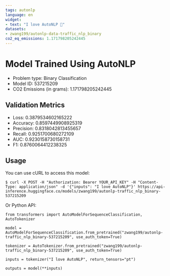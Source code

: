 ```yaml
---
tags: autonlp
language: en
widget:
- text: "I love AutoNLP 🤗"
datasets:
- zwang199/autonlp-data-traffic_nlp_binary
co2_eq_emissions: 1.171798205242445
---
```


# Model Trained Using AutoNLP

- Problem type: Binary Classification
- Model ID: 537215209
- CO2 Emissions (in grams): 1.171798205242445

## Validation Metrics

- Loss: 0.3879534602165222
- Accuracy: 0.8597449908925319
- Precision: 0.8318042813455657
- Recall: 0.9251700680272109
- AUC: 0.9230158730158731
- F1: 0.8760064412238325

## Usage

You can use cURL to access this model:

```
$ curl -X POST -H "Authorization: Bearer YOUR_API_KEY" -H "Content-Type: application/json" -d '{"inputs": "I love AutoNLP"}' https://api-inference.huggingface.co/models/zwang199/autonlp-traffic_nlp_binary-537215209
```

Or Python API:

```
from transformers import AutoModelForSequenceClassification, AutoTokenizer

model = AutoModelForSequenceClassification.from_pretrained("zwang199/autonlp-traffic_nlp_binary-537215209", use_auth_token=True)

tokenizer = AutoTokenizer.from_pretrained("zwang199/autonlp-traffic_nlp_binary-537215209", use_auth_token=True)

inputs = tokenizer("I love AutoNLP", return_tensors="pt")

outputs = model(**inputs)
```